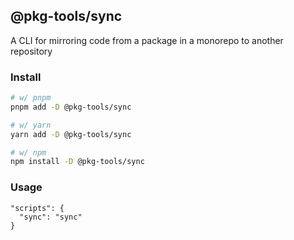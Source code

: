 ## @pkg-tools/sync

A CLI for mirroring code from a package in a monorepo to another repository

### Install

```bash
# w/ pnpm
pnpm add -D @pkg-tools/sync

# w/ yarn
yarn add -D @pkg-tools/sync

# w/ npm
npm install -D @pkg-tools/sync
```

### Usage

```
"scripts": {
  "sync": "sync"
}
```
